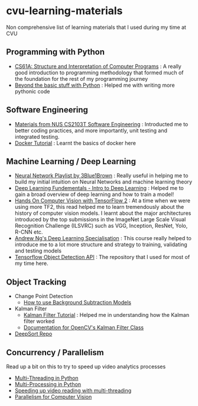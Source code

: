 # cvu-learning-materials
Non comprehensive list of learning materials that I used during my time at CVU

## Programming with Python
- [CS61A: Structure and Interpretation of Computer Programs](https://inst.eecs.berkeley.edu/~cs61a/fa19/) : A really good introduction to programming methodology that formed much of the foundation for the rest of my programming journey
- [Beyond the basic stuff with Python](https://inventwithpython.com/beyond/chapter0.html) : Helped me with writing more pythonic code

## Software Engineering
- [Materials from NUS CS2103T Software Engineering](https://nus-cs2103-ay2122s2.github.io/website/se-book-adapted/index.html) : Introducted me to better coding practices, and more importantly, unit testing and integrated testing.
- [Docker Tutorial](https://www.youtube.com/watch?v=pTFZFxd4hOI) : Learnt the basics of docker here

## Machine Learning / Deep Learning
- [Neural Network Playlist by 3Blue1Brown](https://www.youtube.com/playlist?list=PLZHQObOWTQDNU6R1_67000Dx_ZCJB-3pi) : Really useful in helping me to build my initial intuition on Neural Networks and machine learning theory
- [Deep Learning Fundementals - Intro to Deep Learning](https://www.youtube.com/playlist?list=PLZbbT5o_s2xq7LwI2y8_QtvuXZedL6tQU) : Helped me to gain a broad overview of deep learning and how to train a model!
- [Hands On Computer Vision with TensorFlow 2](https://github.com/PacktPublishing/Hands-On-Computer-Vision-with-TensorFlow-2) : At a time when we were using more TF2, this read helped me to learn tremendously about the history of computer vision models. I learnt about the major architectures introduced by the top submissions in the ImageNet Large Scale Visual Recognition Challenge (ILSVRC) such as VGG, Inception, ResNet, Yolo, R-CNN etc.
- [Andrew Ng's Deep Learning Specialisation](https://www.youtube.com/watch?v=xflCLdJh0n0&list=PLpFsSf5Dm-pd5d3rjNtIXUHT-v7bdaEIe&index=4) : This course really helped to introduce me to a lot more structure and strategy to training, validating and testing models
- [Tensorflow Object Detection API](https://github.com/tensorflow/models/tree/master/research/object_detection) : The repository that I used for most of my time here.

## Object Tracking
- Change Point Detection
  - [How to use Background Subtraction Models](https://docs.opencv.org/4.x/d1/dc5/tutorial_background_subtraction.html)
- Kalman Filter
  - [Kalman Filter Tutorial](https://www.kalmanfilter.net/default.aspx) : Helped me in understanding how the Kalman filter worked
  - [Documentation for OpenCV's Kalman Filter Class](https://docs.opencv.org/3.4/dd/d6a/classcv_1_1KalmanFilter.html)
- [DeepSort Repo](https://github.com/nwojke/deep_sort)

## Concurrency / Parallelism
Read up a bit on this to try to speed up video analytics processes
- [Multi-Threading in Python](https://realpython.com/intro-to-python-threading/)
- [Multi-Processing in Python](https://superfastpython.com/multiprocessing-in-python/)
- [Speeding up video reading with multi-threading](https://sihabsahariar.medium.com/a-multi-threading-approach-for-faster-opencv-video-streaming-in-python-7324f11dbd2f)
- [Parallelism for Computer Vision](https://towardsdatascience.com/speedy-cv-pipelines-using-parallelism-d7bebad2ff5f)


